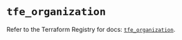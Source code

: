 # `tfe_organization`

Refer to the Terraform Registry for docs: [`tfe_organization`](https://registry.terraform.io/providers/hashicorp/tfe/0.51.1/docs/resources/organization).
